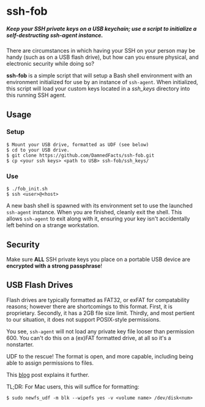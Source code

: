 # ssh-fob #


##### Keep your SSH private keys on a USB keychain; use a script to initialize a self-destructing ssh-agent instance. #####

There are circumstances in which having your SSH on your person may be handy (such as on a USB flash drive), but how can you ensure physical, and electronic security while doing so?

**ssh-fob** is a simple script that will setup a Bash shell environment with an environment initialized for use by an instance of `ssh-agent`. When initialized, this script will load your custom keys located in a _ssh_keys_ directory into this running SSH agent.

## Usage ##
### Setup ###
    $ Mount your USB drive, formatted as UDF (see below)
    $ cd to your USB drive.
    $ git clone https://github.com/DamnedFacts/ssh-fob.git
    $ cp <your ssh keys> <path to USB> ssh-fob/ssh_keys/

### Use ###
    $ ./fob_init.sh
    $ ssh <user>@<host>

A new bash shell is spawned with its environment set to use the launched `ssh-agent` instance. When you are finished, cleanly exit the shell. This allows `ssh-agent` to exit along with it, ensuring your key isn't accidentally left behind on a strange workstation.

## Security ##
Make sure **ALL** SSH private keys you place on a portable USB device are **encrypted with a strong passphrase**!

## USB Flash Drives ##
Flash drives are typically formatted as FAT32, or exFAT for compatability reasons; however there are shortcomings to this format. First, it is proprietary. Secondly, it has a 2GB file size limit. Thirdly, and most pertient to our situation, it does not support POSIX-style permissions.

You see, `ssh-agent` will not load any private key file looser than permission 600. You can't do this on a (ex)FAT formatted drive, at all so it's a nonstarter.

UDF to the rescue! The format is open, and more capable, including being able to assign permissions to files.

This [blog](http://tanguy.ortolo.eu/blog/article93/usb-udf) post explains it further.

TL;DR: For Mac users, this will suffice for formatting:

    $ sudo newfs_udf -m blk --wipefs yes -v <volume name> /dev/disk<num>
